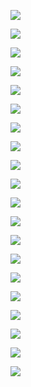 ﻿![](Aspose.Words.f821330d-8265-431c-a2ab-ed28bf183108.001.jpeg)

![](Aspose.Words.f821330d-8265-431c-a2ab-ed28bf183108.002.jpeg)

![](Aspose.Words.f821330d-8265-431c-a2ab-ed28bf183108.003.jpeg)

![](Aspose.Words.f821330d-8265-431c-a2ab-ed28bf183108.004.jpeg)

![](Aspose.Words.f821330d-8265-431c-a2ab-ed28bf183108.005.jpeg)

![](Aspose.Words.f821330d-8265-431c-a2ab-ed28bf183108.006.jpeg)

![](Aspose.Words.f821330d-8265-431c-a2ab-ed28bf183108.007.jpeg)

![](Aspose.Words.f821330d-8265-431c-a2ab-ed28bf183108.008.jpeg)

![](Aspose.Words.f821330d-8265-431c-a2ab-ed28bf183108.009.jpeg)

![](Aspose.Words.f821330d-8265-431c-a2ab-ed28bf183108.010.jpeg)

![](Aspose.Words.f821330d-8265-431c-a2ab-ed28bf183108.011.jpeg)

![](Aspose.Words.f821330d-8265-431c-a2ab-ed28bf183108.012.jpeg)

![](Aspose.Words.f821330d-8265-431c-a2ab-ed28bf183108.013.jpeg)

![](Aspose.Words.f821330d-8265-431c-a2ab-ed28bf183108.014.jpeg)

![](Aspose.Words.f821330d-8265-431c-a2ab-ed28bf183108.015.jpeg)

![](Aspose.Words.f821330d-8265-431c-a2ab-ed28bf183108.016.jpeg)

![](Aspose.Words.f821330d-8265-431c-a2ab-ed28bf183108.017.jpeg)

![](Aspose.Words.f821330d-8265-431c-a2ab-ed28bf183108.018.jpeg)

![](Aspose.Words.f821330d-8265-431c-a2ab-ed28bf183108.019.jpeg)

![](Aspose.Words.f821330d-8265-431c-a2ab-ed28bf183108.020.jpeg)
